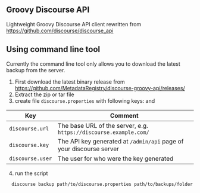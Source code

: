 Groovy Discourse API
-------------------------------

Lightweight Groovy Discourse API client rewritten from https://github.com/discourse/discourse_api
 
 
## Using command line tool

Currently the command line tool only allows you to download the latest backup from the server.

  1. First download the latest binary release from https://github.com/MetadataRegistry/discourse-groovy-api/releases/
  2. Extract the zip or tar file
  3. create file `discourse.properties` with following keys: and 
  
  Key               | Comment
  ----------------- | -----------------------------------------------------------------------
  `discourse.url`   | The base URL of the server, e.g. `https://discourse.example.com/`
  `discourse.key`   | The API key generated at `/admin/api` page of your discourse server
  `discourse.user`  | The user for who were the key generated
  
  4. run the script
  
  ```
    discourse backup path/to/discourse.properties path/to/backups/folder
  ```
  